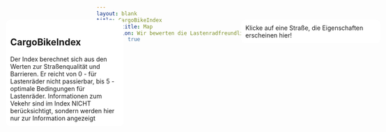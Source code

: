 ```yaml
---
layout: blank
title: CargoBikeIndex
subpage-title: Map
description: Wir bewerten die Lastenradfreundlichkeit der Straßen in Deutschland.
show-map: true
---
```


<style>
    .mapboxgl-popup {
        max-width: 400px;
        font: 12px/20px 'Helvetica Neue', Arial, Helvetica, sans-serif;
    }
    .map-container,
    #map {
        height: calc(100vh - 75px);
    }
    .info_window {
        background-color: white;
        width: 250px;
        position: absolute;
        top: 100px;
        left: 20px;
        z-index: 200;
        padding: 10px;
        border-radius: 10px;
    }
    #object_info {
        background-color: white;
        width: 300px;
        position: absolute;
        top: 100px;
        right: 80px;
        z-index: 200;
        padding: 10px;
        border-radius: 10px;
    }
    #object_info ul {
        list-style: none;
        padding: 0;
    }
</style>
<div class="map-container">
    <div class="info_window roboto">
    <h2 class="bebas">CargoBikeIndex</h2>
    Der Index berechnet sich aus den Werten zur Straßenqualität und Barrieren. Er reicht von 0 - für Lastenräder nicht passierbar, bis 5 - optimale Bedingungen für Lastenräder. Informationen zum Vekehr sind im Index NICHT berücksichtigt, sondern werden hier nur zur Information angezeigt
    </div>
    <div id="object_info">Klicke auf eine Straße, die Eigenschaften erscheinen hier!</div>
    <div id="map"></div>
</div>
<script>
	mapboxgl.accessToken = 'pk.eyJ1IjoiaGVucmk5NyIsImEiOiJ1bElfcS1rIn0.6kD_Z9ML35sB-N9XF-pQlQ';
    var map = new mapboxgl.Map({
        container: 'map',
        style: 'mapbox://styles/henri97/ckm8eucf25b6i17nw08qg8wsz',
        center: [9.1783, 48.7761],
        zoom: 13.2
    });
    let nav = new mapboxgl.NavigationControl();
    map.addControl(nav, 'top-right');
    let cbi_layer_id= "cbi-standard"
    const attributes_description_mapping = {"car_traffic": "Autoverkehrs","cbindex": "CargoBikeIndex", "cbindex_cycleways": "Bike-Index", "cbindex_street_quality": "Straßenqualität", "cbindex_surface": "Straßenoberfläche", "highway": "Wegeart", "maxspeed": "Höchstgeschwindigkeit", "name": "Straßenname", "osm_id": "OpenStreetMap ID", "surface_combined": "Straßenoberfläche Gemeinsam"}
    map.on('load', function () {
        map.on('click', function (e) {
            var features = map.queryRenderedFeatures(e.point, {layers: [cbi_layer_id]});
            // Limit the number of properties we're displaying for
            // legibility and performance
            var displayProperties = ['properties'];
            var displayFeatures = features.map(function (feat) {
            var displayFeat = {};
            displayProperties.forEach(function (prop) {
            displayFeat[prop] = feat[prop];
            });
                return displayFeat;
            });
            let map_element = displayFeatures[0].properties;
            let attributes_list = '<ul>';
            for(element in map_element){
                if (map_element[element] != undefined && map_element[element] != "")
                attributes_list += '<li>' + attributes_description_mapping[element] + ': ' + map_element[element]+'</li>'
            }
            if(map_element.length == 0) attributes_list = "Nichts ausgewählt"
            attributes_list += '</ul>';
            document.getElementById('object_info').innerHTML = attributes_list
            console.warn(JSON.stringify(displayFeatures))
        });
        var popup = new mapboxgl.Popup({
            closeButton: false,
            closeOnClick: false
        });
        map.on('mouseenter', cbi_layer_id, function (e) {
            // Change the cursor style as a UI indicator.
            map.getCanvas().style.cursor = 'pointer';
            let coordinates = e.features[0].geometry.coordinates[0];
            const street_name = e.features[0].properties.name
            let description = "";
            if(street_name){
                description = street_name + ": " + e.features[0].properties.cbindex;}
            else {
                description = e.features[0].properties.highway + ": " + e.features[0].properties.cbindex; }
            console.log(coordinates)
            popup.setLngLat(coordinates).setHTML(description).addTo(map);
            console.log(e.features[0])
        });
        map.on('mouseleave', cbi_layer_id, function () {
            map.getCanvas().style.cursor = '';
            popup.remove();
        });
    });
</script>